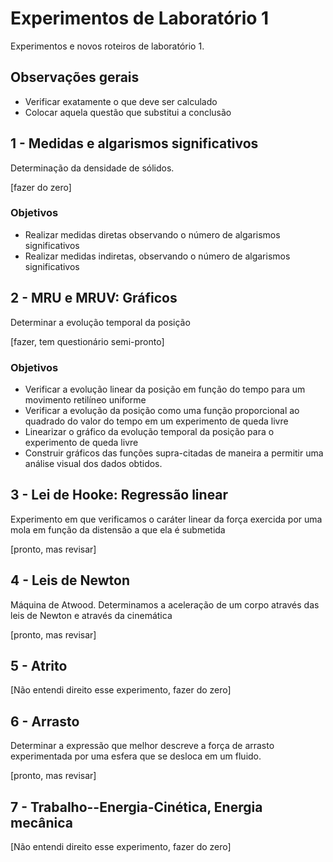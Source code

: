 # Experimentos de Laboratório 1
Experimentos e novos roteiros de laboratório 1.

## Observações gerais
- Verificar exatamente o que deve ser calculado
- Colocar aquela questão que substitui a conclusão



## 1 - Medidas e algarismos significativos
Determinação da densidade de sólidos.

[fazer do zero]

### Objetivos
- Realizar medidas diretas observando o número de algarismos significativos
- Realizar medidas indiretas, observando o número de algarismos significativos



## 2 - MRU e MRUV: Gráficos
Determinar a evolução temporal da posição

[fazer, tem questionário semi-pronto]

### Objetivos
- Verificar a evolução linear da posição em função do tempo para um movimento retilíneo uniforme
- Verificar a evolução da posição como uma função proporcional ao quadrado do valor do tempo em um experimento de queda livre
- Linearizar o gráfico da evolução temporal da posição para o experimento de queda livre
- Construir gráficos das funções supra-citadas de maneira a permitir uma análise visual dos dados obtidos.



## 3 - Lei de Hooke: Regressão linear
Experimento em que verificamos o caráter linear da força exercida por uma mola em função da distensão a que ela é submetida

[pronto, mas revisar]



## 4 - Leis de Newton
Máquina de Atwood. Determinamos a aceleração de um corpo através das leis de Newton e através da cinemática

[pronto, mas revisar]



## 5 - Atrito
[Não entendi direito esse experimento, fazer do zero]



## 6 - Arrasto
Determinar a expressão que melhor descreve a força de arrasto experimentada por uma esfera que se desloca em um fluido.

[pronto, mas revisar]



## 7 - Trabalho--Energia-Cinética, Energia mecânica
[Não entendi direito esse experimento, fazer do zero]